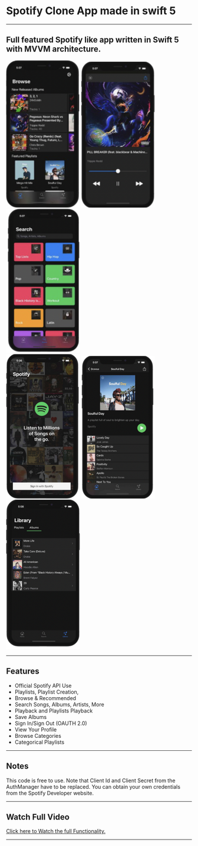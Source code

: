 # Spotify Clone App made in swift 5

---

<h2> 
  Full featured Spotify like app written in Swift 5 with MVVM architecture.
</h2>

<div class="badges">
  <img src = "Images/img1.png" width="200"/>
  
  <img src = "Images/img2.png" width="200"/>
  
  <img src = "Images/img3.png" width="200"/>
</div>

<div class="badges">
  <img src = "Images/img4.png" width="200"/>
  <img src = "Images/img5.png" width="200"/>
  <img src = "Images/img6.png" width="200"/>
  <div class="column">
</div>

---

<h2>
  Features
</h2>

- Official Spotify API Use
- Playlists, Playlist Creation,
- Browse & Recommended
- Search Songs, Albums, Artists, More
- Playback and Playlists Playback
- Save Albums
- Sign In/Sign Out (OAUTH 2.0)
- View Your Profile
- Browse Categories
- Categorical Playlists

---

<h2>
  Notes
</h2>

<p> This code is free to use. Note that Client Id and Client Secret from the AuthManager have to be replaced.
You can obtain your own credentials from the Spotify Developer website.
</p>

---
<h2>
  Watch Full Video
</h2>

<a href="https://drive.google.com/file/d/1p8PhvtH8J2Q2SXMfIWM55GBrJuv4xUfu/view?usp=drivesdk"> Click here to Watch the full Functionality. </a>

---

